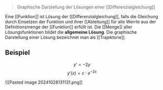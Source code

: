 > Graphische Darstellung der Lösungen einer [[Differenzialgleichung]]

Eine [[Funktion]] ist Lösung der [[Differenzialgleichung]], falls die Gleichung durch Einsetzen der Funktion und ihrer [[Ableitung]] für alle Werrte aus der Definitionsmenge der [[Funktion]] erfüllt ist. Die [[Menge]] aller Lösungsfunktionen bildet die **allgemeine Lösung**.
Die graphische Darstellung einer Lösung bezeichnet man als [[Trajektorie]].

## Beispiel
$$y' = -2y$$
$$y'(x) = c\cdot e^{-2x}$$

![[Pasted image 20241028131131.png]]